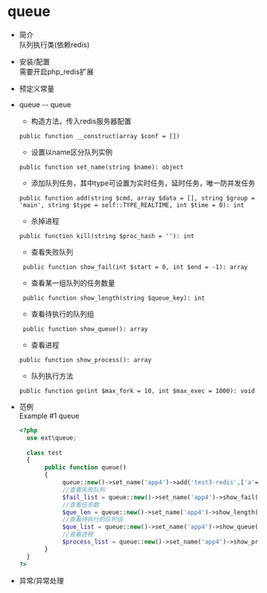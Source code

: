 # queue
* 简介  
队列执行类(依赖redis)
* 安装/配置  
需要开启php_redis扩展 
* 预定义常量  

* queue -- queue  
    * 构造方法，传入redis服务器配置
    ```text
    public function __construct(array $conf = [])
    ```   
    * 设置以name区分队列实例
    ```text
    public function set_name(string $name): object
    ```   
    * 添加队列任务，其中type可设置为实时任务，延时任务，唯一防并发任务
    ```text
    public function add(string $cmd, array $data = [], string $group = 'main', string $type = self::TYPE_REALTIME, int $time = 0): int
    ```   
    * 杀掉进程
    ```text
   public function kill(string $proc_hash = ''): int
    ```   
    * 查看失败队列
    ```text
     public function show_fail(int $start = 0, int $end = -1): array
    ```   
    * 查看某一组队列的任务数量
    ```text
     public function show_length(string $queue_key): int
    ```   
    * 查看待执行的队列组
    ```text
     public function show_queue(): array
    ```   
    * 查看进程
    ```text
    public function show_process(): array
    ```  
    * 队列执行方法
    ```text
    public function go(int $max_fork = 10, int $max_exec = 1000): void
    ```   
* 范例  
    Example #1 queue
    ```php
    <?php
      use ext\queue;
      
      class test
      {  
           public function queue()
           {
                queue::new()->set_name('app4')->add('test3-redis',['a'=>3],'test6');
                //查看失败队列
                $fail_list = queue::new()->set_name('app4')->show_fail();
                //查看任务数
                $que_len = queue::new()->set_name('app4')->show_length('Q:app4:jobs:test6');
                //查看待执行的队列组
                $que_list = queue::new()->set_name('app4')->show_queue();
                //查看进程
                $process_list = queue::new()->set_name('app4')->show_process();
           }
      }
    ?>
    ```
* 异常/异常处理  
 